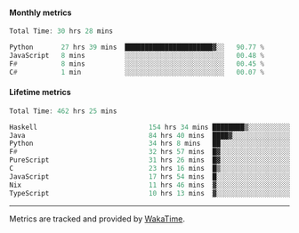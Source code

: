 #### Monthly metrics
<!--START_SECTION:wakamonthly-->

```asm
Total Time: 30 hrs 28 mins

Python       27 hrs 39 mins  ██████████████████████▓░░   90.77 %
JavaScript   8 mins          ░░░░░░░░░░░░░░░░░░░░░░░░░   00.48 %
F#           8 mins          ░░░░░░░░░░░░░░░░░░░░░░░░░   00.45 %
C#           1 min           ░░░░░░░░░░░░░░░░░░░░░░░░░   00.07 %
```

<!--END_SECTION:wakamonthly-->
#### Lifetime metrics
<!--START_SECTION:wakalifetime-->

```asm
Total Time: 462 hrs 25 mins

Haskell                            154 hrs 34 mins ████████▒░░░░░░░░░░░░░░░░   33.33 %
Java                               84 hrs 40 mins  ████▓░░░░░░░░░░░░░░░░░░░░   18.26 %
Python                             34 hrs 8 mins   ██░░░░░░░░░░░░░░░░░░░░░░░   07.36 %
F#                                 32 hrs 57 mins  █▓░░░░░░░░░░░░░░░░░░░░░░░   07.11 %
PureScript                         31 hrs 26 mins  █▓░░░░░░░░░░░░░░░░░░░░░░░   06.78 %
C                                  23 hrs 16 mins  █▒░░░░░░░░░░░░░░░░░░░░░░░   05.02 %
JavaScript                         17 hrs 54 mins  █░░░░░░░░░░░░░░░░░░░░░░░░   03.86 %
Nix                                11 hrs 46 mins  ▓░░░░░░░░░░░░░░░░░░░░░░░░   02.54 %
TypeScript                         10 hrs 13 mins  ▓░░░░░░░░░░░░░░░░░░░░░░░░   02.20 %
```

<!--END_SECTION:wakalifetime-->

---

Metrics are tracked and provided by [WakaTime](https://github.com/athul/waka-readme).

